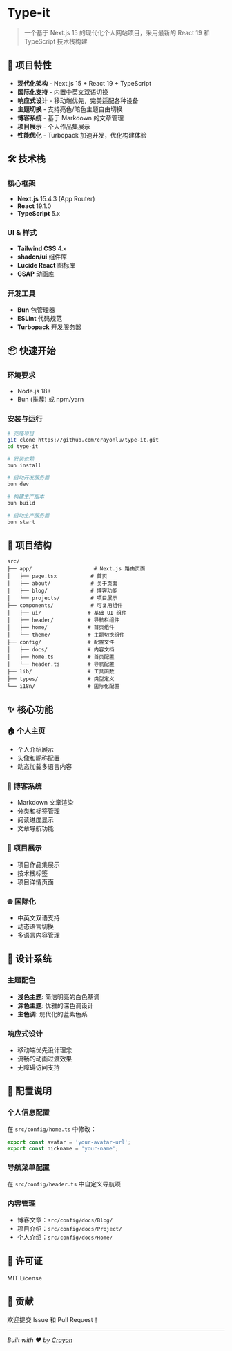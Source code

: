 # Type-it

> 一个基于 Next.js 15 的现代化个人网站项目，采用最新的 React 19 和 TypeScript 技术栈构建

## 🚀 项目特性

- **现代化架构** - Next.js 15 + React 19 + TypeScript
- **国际化支持** - 内置中英文双语切换
- **响应式设计** - 移动端优先，完美适配各种设备
- **主题切换** - 支持亮色/暗色主题自由切换
- **博客系统** - 基于 Markdown 的文章管理
- **项目展示** - 个人作品集展示
- **性能优化** - Turbopack 加速开发，优化构建体验

## 🛠️ 技术栈

### 核心框架
- **Next.js** 15.4.3 (App Router)
- **React** 19.1.0
- **TypeScript** 5.x

### UI & 样式
- **Tailwind CSS** 4.x
- **shadcn/ui** 组件库
- **Lucide React** 图标库
- **GSAP** 动画库

### 开发工具
- **Bun** 包管理器
- **ESLint** 代码规范
- **Turbopack** 开发服务器

## 📦 快速开始

### 环境要求
- Node.js 18+
- Bun (推荐) 或 npm/yarn

### 安装与运行

```bash
# 克隆项目
git clone https://github.com/crayonlu/type-it.git
cd type-it

# 安装依赖
bun install

# 启动开发服务器
bun dev

# 构建生产版本
bun build

# 启动生产服务器
bun start
```

## 📁 项目结构

```
src/
├── app/                    # Next.js 路由页面
│   ├── page.tsx           # 首页
│   ├── about/             # 关于页面
│   ├── blog/              # 博客功能
│   └── projects/          # 项目展示
├── components/            # 可复用组件
│   ├── ui/               # 基础 UI 组件
│   ├── header/           # 导航栏组件
│   ├── home/             # 首页组件
│   └── theme/            # 主题切换组件
├── config/               # 配置文件
│   ├── docs/             # 内容文档
│   ├── home.ts           # 首页配置
│   └── header.ts         # 导航配置
├── lib/                  # 工具函数
├── types/                # 类型定义
└── i18n/                 # 国际化配置
```

## ✨ 核心功能

### 🏠 个人主页
- 个人介绍展示
- 头像和昵称配置
- 动态加载多语言内容

### 📝 博客系统
- Markdown 文章渲染
- 分类和标签管理
- 阅读进度显示
- 文章导航功能

### 💼 项目展示
- 项目作品集展示
- 技术栈标签
- 项目详情页面

### 🌐 国际化
- 中英文双语支持
- 动态语言切换
- 多语言内容管理

## 🎨 设计系统

### 主题配色
- **浅色主题**: 简洁明亮的白色基调
- **深色主题**: 优雅的深色调设计
- **主色调**: 现代化的蓝紫色系

### 响应式设计
- 移动端优先设计理念
- 流畅的动画过渡效果
- 无障碍访问支持

## 🔧 配置说明

### 个人信息配置
在 `src/config/home.ts` 中修改：
```typescript
export const avatar = 'your-avatar-url';
export const nickname = 'your-name';
```

### 导航菜单配置
在 `src/config/header.ts` 中自定义导航项

### 内容管理
- 博客文章：`src/config/docs/Blog/`
- 项目介绍：`src/config/docs/Project/`
- 个人介绍：`src/config/docs/Home/`

## 📄 许可证

MIT License

## 🤝 贡献

欢迎提交 Issue 和 Pull Request！

---

*Built with ❤️ by [Crayon](https://github.com/crayonlu)*